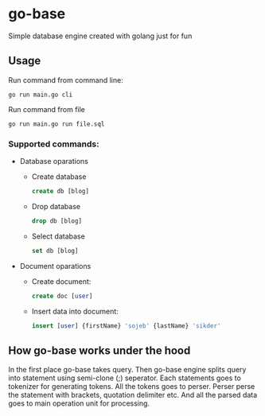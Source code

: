 # go-base

Simple database engine created with golang just for fun

## Usage

Run command from command line:

```
go run main.go cli
```

Run command from file

```
go run main.go run file.sql
```

### Supported commands:

- Database oparations

  - Create database
    ```sql
    create db [blog]
    ```
  - Drop database
    ```sql
    drop db [blog]
    ```
  - Select database
    ```sql
    set db [blog]
    ```

- Document oparations

  - Create document:

    ```sql
    create doc [user]
    ```

  - Insert data into document:

    ```sql
    insert [user] {firstName} 'sojeb' {lastName} 'sikder'
    ```

## How go-base works under the hood

In the first place go-base takes query. Then go-base engine splits query into statement using semi-clone (;) seperator. Each statements goes to tokenizer for generating tokens. All the tokens goes to perser. Perser perse the statement with brackets, quotation delimiter etc. And all the parsed data goes to main operation unit for processing.